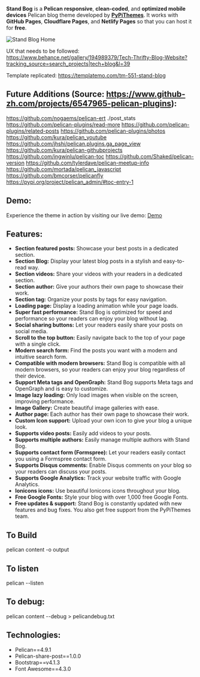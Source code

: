 **Stand Bog** is a **Pelican** **responsive**, **clean-coded**, and **optimized mobile devices** Pelican blog theme developed by [**PyPiThemes**](https://pypithemes.com). It works with **GitHub Pages**, **Cloudflare Pages**, and **Netlify Pages** so that you can host it for **free**.


![Stand Blog Home](Home-Stand-Blog-Home.png)

UX that needs to be followed: https://www.behance.net/gallery/194989379/Tech-Thrifty-Blog-Website?tracking_source=search_projects|tech+blog&l=39

Template replicated: https://templatemo.com/tm-551-stand-blog

## Future Additions (Source: https://www.github-zh.com/projects/6547965-pelican-plugins):
https://github.com/nogaems/pelican-ert
./post_stats
https://github.com/pelican-plugins/read-more
https://github.com/pelican-plugins/related-posts
https://github.com/pelican-plugins/photos
https://github.com/kura/pelican_youtube
https://github.com/jhshi/pelican.plugins.ga_page_view
https://github.com/kura/pelican-githubprojects
https://github.com/ingwinlu/pelican-toc
https://github.com/Shaked/pelican-version
https://github.com/tylerdave/pelican-meetup-info
https://github.com/mortada/pelican_javascript
https://github.com/bmcorser/pelicanfly
https://pypi.org/project/pelican_admin/#toc-entry-1


Demo:
-----

Experience the theme in action by visiting our live demo: [Demo](https://stand-blog.pages.dev/)

Features:
---------

*   **Section featured posts:** Showcase your best posts in a dedicated section.
*   **Section Blog:** Display your latest blog posts in a stylish and easy-to-read way.
*   **Section videos:** Share your videos with your readers in a dedicated section.
*   **Section author:** Give your authors their own page to showcase their work.
*   **Section tag:** Organize your posts by tags for easy navigation.
*   **Loading page:** Display a loading animation while your page loads.
*   **Super fast performance:** Stand Bog is optimized for speed and performance so your readers can enjoy your blog without lag.
*   **Social sharing buttons:** Let your readers easily share your posts on social media.
*   **Scroll to the top button:** Easily navigate back to the top of your page with a single click.
*   **Modern search form:** Find the posts you want with a modern and intuitive search form.
*   **Compatible with modern browsers:** Stand Bog is compatible with all modern browsers, so your readers can enjoy your blog regardless of their device.
*   **Support Meta tags and OpenGraph:** Stand Bog supports Meta tags and OpenGraph and is easy to customize.
*   **Image lazy loading:** Only load images when visible on the screen, improving performance.
*   **Image Gallery:** Create beautiful image galleries with ease.
*   **Author page:** Each author has their own page to showcase their work.
*   **Custom Icon support:** Upload your own icon to give your blog a unique look.
*   **Supports video posts:** Easily add videos to your posts.
*   **Supports multiple authors:** Easily manage multiple authors with Stand Bog.
*   **Supports contact form (Formspree):** Let your readers easily contact you using a Formspree contact form.
*   **Supports Disqus comments:** Enable Disqus comments on your blog so your readers can discuss your posts.
*   **Supports Google Analytics:** Track your website traffic with Google Analytics.
*   **Ionicons icons:** Use beautiful Ionicons icons throughout your blog.
*   **Free Google Fonts:** Style your blog with over 1,000 free Google Fonts.
*   **Free updates & support:** Stand Bog is constantly updated with new features and bug fixes. You also get free support from the PyPiThemes team.

## To Build
pelican content -o output

## To listen
pelican --listen 

## To debug:
pelican content --debug > pelicandebug.txt

Technologies:
-------------

*   Pelican==4.9.1
*   Pelican-share-post==1.0.0
*   Bootstrap==v4.1.3
*   Font Awesome==4.3.0
